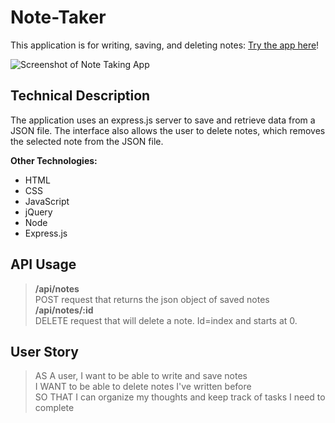 # Note-Taker

This application is for writing, saving, and deleting notes: [Try the app here](https://blooming-spire-75700.herokuapp.com/notes)!

![Screenshot of Note Taking App](https://jxleilani.github.io/Note-Taker/public/assets/img/screenshot.png)

## Technical Description
The application uses an express.js server to save and retrieve data from a JSON file. The interface also allows the user to delete notes, which removes the selected note from the JSON file. 

**Other Technologies:**
* HTML
* CSS
* JavaScript
* jQuery
* Node
* Express.js

## API Usage
> **/api/notes**  
POST request that returns the json object of saved notes  
> **/api/notes/:id**  
DELETE request that will delete a note. Id=index and starts at 0.

## User Story

>AS A user, I want to be able to write and save notes  
>I WANT to be able to delete notes I've written before  
>SO THAT I can organize my thoughts and keep track of tasks I need to complete
